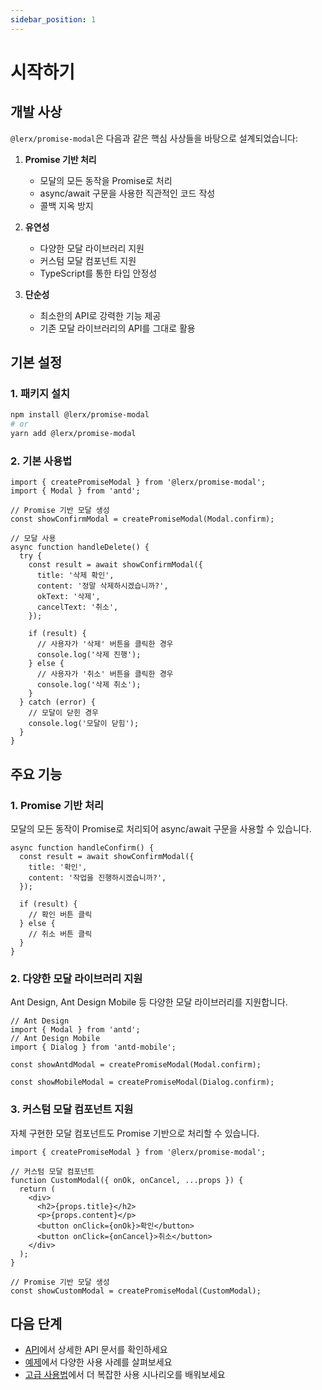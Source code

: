 ```yaml
---
sidebar_position: 1
---
```


# 시작하기

## 개발 사상

`@lerx/promise-modal`은 다음과 같은 핵심 사상들을 바탕으로 설계되었습니다:

1. **Promise 기반 처리**

   - 모달의 모든 동작을 Promise로 처리
   - async/await 구문을 사용한 직관적인 코드 작성
   - 콜백 지옥 방지

2. **유연성**

   - 다양한 모달 라이브러리 지원
   - 커스텀 모달 컴포넌트 지원
   - TypeScript를 통한 타입 안정성

3. **단순성**
   - 최소한의 API로 강력한 기능 제공
   - 기존 모달 라이브러리의 API를 그대로 활용

## 기본 설정

### 1. 패키지 설치

```bash
npm install @lerx/promise-modal
# or
yarn add @lerx/promise-modal
```

### 2. 기본 사용법

```tsx
import { createPromiseModal } from '@lerx/promise-modal';
import { Modal } from 'antd';

// Promise 기반 모달 생성
const showConfirmModal = createPromiseModal(Modal.confirm);

// 모달 사용
async function handleDelete() {
  try {
    const result = await showConfirmModal({
      title: '삭제 확인',
      content: '정말 삭제하시겠습니까?',
      okText: '삭제',
      cancelText: '취소',
    });

    if (result) {
      // 사용자가 '삭제' 버튼을 클릭한 경우
      console.log('삭제 진행');
    } else {
      // 사용자가 '취소' 버튼을 클릭한 경우
      console.log('삭제 취소');
    }
  } catch (error) {
    // 모달이 닫힌 경우
    console.log('모달이 닫힘');
  }
}
```

## 주요 기능

### 1. Promise 기반 처리

모달의 모든 동작이 Promise로 처리되어 async/await 구문을 사용할 수 있습니다.

```tsx
async function handleConfirm() {
  const result = await showConfirmModal({
    title: '확인',
    content: '작업을 진행하시겠습니까?',
  });

  if (result) {
    // 확인 버튼 클릭
  } else {
    // 취소 버튼 클릭
  }
}
```

### 2. 다양한 모달 라이브러리 지원

Ant Design, Ant Design Mobile 등 다양한 모달 라이브러리를 지원합니다.

```tsx
// Ant Design
import { Modal } from 'antd';
// Ant Design Mobile
import { Dialog } from 'antd-mobile';

const showAntdModal = createPromiseModal(Modal.confirm);

const showMobileModal = createPromiseModal(Dialog.confirm);
```

### 3. 커스텀 모달 컴포넌트 지원

자체 구현한 모달 컴포넌트도 Promise 기반으로 처리할 수 있습니다.

```tsx
import { createPromiseModal } from '@lerx/promise-modal';

// 커스텀 모달 컴포넌트
function CustomModal({ onOk, onCancel, ...props }) {
  return (
    <div>
      <h2>{props.title}</h2>
      <p>{props.content}</p>
      <button onClick={onOk}>확인</button>
      <button onClick={onCancel}>취소</button>
    </div>
  );
}

// Promise 기반 모달 생성
const showCustomModal = createPromiseModal(CustomModal);
```

## 다음 단계

- [API](./api.md)에서 상세한 API 문서를 확인하세요
- [예제](./examples.md)에서 다양한 사용 사례를 살펴보세요
- [고급 사용법](./advanced-usage.md)에서 더 복잡한 사용 시나리오를 배워보세요

